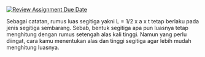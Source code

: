 [![Review Assignment Due Date](https://classroom.github.com/assets/deadline-readme-button-24ddc0f5d75046c5622901739e7c5dd533143b0c8e959d652212380cedb1ea36.svg)](https://classroom.github.com/a/qf43-o8w)

Sebagai catatan, rumus luas segitiga yakni L = 1/2 x a x t tetap berlaku pada jenis segitiga sembarang. Sebab, bentuk segitiga apa pun luasnya tetap menghitung dengan rumus setengah alas kali tinggi. Namun yang perlu diingat, cara kamu menentukan alas dan tinggi segitiga agar lebih mudah menghitung luasnya.
